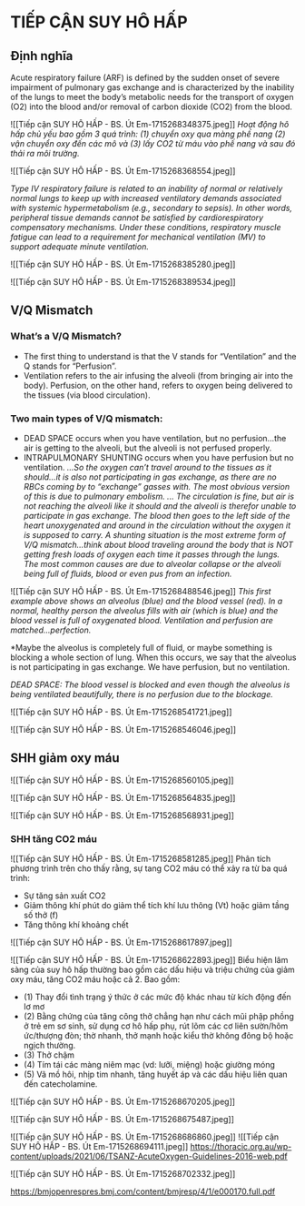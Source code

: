 # TIẾP CẬN SUY HÔ HẤP
## Định nghĩa
Acute respiratory failure (ARF) is defined by the sudden onset of severe impairment of pulmonary gas exchange and is characterized by the inability of the lungs to meet the body’s metabolic needs for the transport of oxygen (O2) into the blood and/or removal of carbon dioxide (CO2) from the blood.

![[Tiếp cận SUY HÔ HẤP - BS. Út Em-1715268348375.jpeg]]
*Hoạt động hô hấp chủ yếu bao gồm 3 quá trình: (1) chuyển oxy qua màng phế nang (2) vận chuyển oxy đến các mô và (3) lấy CO2 từ máu vào phế nang và sau đó thải ra môi trường.*

![[Tiếp cận SUY HÔ HẤP - BS. Út Em-1715268368554.jpeg]]

*Type IV respiratory failure is related to an inability of normal or relatively normal lungs to keep up with increased ventilatory demands associated with systemic hypermetabolism (e.g., secondary to sepsis). In other words, peripheral tissue demands cannot be satisfied by cardiorespiratory compensatory mechanisms. Under these conditions, respiratory muscle fatigue can lead to a requirement for mechanical ventilation (MV) to support adequate minute ventilation.*

![[Tiếp cận SUY HÔ HẤP - BS. Út Em-1715268385280.jpeg]]

![[Tiếp cận SUY HÔ HẤP - BS. Út Em-1715268389534.jpeg]]

## V/Q Mismatch

### What’s a V/Q Mismatch?
- The first thing to understand is that the V stands for “Ventilation” and the Q stands for “Perfusion”.
- Ventilation refers to the air infusing the alveoli (from bringing air into the body). Perfusion, on the other hand, refers to oxygen being delivered to the tissues (via blood circulation).

### Two main types of V/Q mismatch:
- DEAD SPACE occurs when you have ventilation, but no perfusion…the air is getting to the alveoli, but the alveoli is not perfused properly.
- INTRAPULMONARY SHUNTING occurs when you have perfusion but no ventilation.
*...So the oxygen can’t travel around to the tissues as it should…it is also not participating in gas exchange, as there are no RBCs coming by to “exchange” gasses with. The most obvious version of this is due to pulmonary embolism.
... The circulation is fine, but air is not reaching the alveoli like it should and the alveoli is therefor unable to participate in gas exchange. The blood then goes to the left side of the heart unoxygenated and around in the circulation without the oxygen it is supposed to carry. A shunting situation is the most extreme form of V/Q mismatch…think about blood traveling around the body that is NOT getting fresh loads of oxygen each time it passes through the lungs.  The most common causes are due to alveolar collapse or the alveoli being full of fluids, blood or even pus from an infection.*

![[Tiếp cận SUY HÔ HẤP - BS. Út Em-1715268488546.jpeg]]
*This first example above shows an alveolus (blue) and the blood vessel (red). In a normal, healthy person the alveolus fills with air (which is blue) and the blood vessel is full of oxygenated blood. Ventilation and perfusion are matched…perfection.*

*Maybe the alveolus is completely full of fluid, or maybe something is blocking a whole section of lung. When this occurs, we say that the alveolus is not participating in gas exchange. We have perfusion, but no ventilation.

*DEAD SPACE: The blood vessel is blocked and even though the alveolus is being ventilated beautifully, there is no perfusion due to the blockage.*

![[Tiếp cận SUY HÔ HẤP - BS. Út Em-1715268541721.jpeg]]

![[Tiếp cận SUY HÔ HẤP - BS. Út Em-1715268546046.jpeg]]

## SHH giảm oxy máu
![[Tiếp cận SUY HÔ HẤP - BS. Út Em-1715268560105.jpeg]]

![[Tiếp cận SUY HÔ HẤP - BS. Út Em-1715268564835.jpeg]]

![[Tiếp cận SUY HÔ HẤP - BS. Út Em-1715268568931.jpeg]]

### SHH tăng CO2 máu
![[Tiếp cận SUY HÔ HẤP - BS. Út Em-1715268581285.jpeg]]
Phân tích phương trình trên cho thấy rằng, sự tang CO2 máu có thể xảy ra từ ba quá trình:
- Sự tăng sản xuất CO2
- Giảm thông khí phút do giảm thể tích khí lưu thông (Vt) hoặc giảm tầng số thở (f)
- Tăng thông khí khoảng chết


![[Tiếp cận SUY HÔ HẤP - BS. Út Em-1715268617897.jpeg]]

![[Tiếp cận SUY HÔ HẤP - BS. Út Em-1715268622893.jpeg]]
Biểu hiện lâm sàng của suy hô hấp thường bao gồm các dấu hiệu và triệu chứng của giảm oxy máu, tăng CO2 máu hoặc cả 2. Bao gồm:

- (1) Thay đổi tình trạng ý thức ở các mức độ khác nhau từ kích động đến lơ mơ
- (2) Bằng chứng của tăng công thở chẳng hạn như cách mũi phập phồng ở trẻ em sơ sinh, sử dụng cơ hô hấp phụ, rút lõm các cơ liên sườn/hõm ức/thượng đòn; thờ nhanh, thở mạnh hoặc kiểu thờ không đông bộ hoặc ngịch thường.
- (3) Thở chậm
- (4) Tím tái các màng niêm mạc (vd: lưỡi, miệng) hoặc giường móng
- (5) Vã mồ hôi, nhịp tim nhanh, tăng huyết áp và các dấu hiệu liên quan đến catecholamine.

![[Tiếp cận SUY HÔ HẤP - BS. Út Em-1715268670205.jpeg]]

![[Tiếp cận SUY HÔ HẤP - BS. Út Em-1715268675487.jpeg]]

![[Tiếp cận SUY HÔ HẤP - BS. Út Em-1715268686860.jpeg]]
![[Tiếp cận SUY HÔ HẤP - BS. Út Em-1715268694111.jpeg]]
https://thoracic.org.au/wp-content/uploads/2021/06/TSANZ-AcuteOxygen-Guidelines-2016-web.pdf

![[Tiếp cận SUY HÔ HẤP - BS. Út Em-1715268702332.jpeg]]

https://bmjopenrespres.bmj.com/content/bmjresp/4/1/e000170.full.pdf

